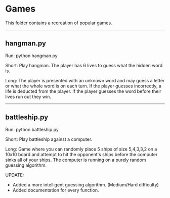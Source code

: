 Games
=============================================

This folder contains a recreation of popular games.

-------------------------------------------
hangman.py
-------------------------------------------
Run:
python hangman.py

Short: Play hangman. The player has 6 lives to guess what the hidden word is.

Long: The player is presented with an unknown word and may guess a letter or what the whole word is on each turn.
If the player guesses incorrectly, a life is deducted from the player. If the player guesses the word before their lives run out they win.


-------------------------------------------
battleship.py
-------------------------------------------
Run:
python battleship.py

Short: Play battleship against a computer.

Long: Game where you can randomly place 5 ships of size 5,4,3,3,2 on a 10x10 board and attempt to hit
the opponent's ships before the computer sinks all of your ships. The computer is running on a purely random guessing algorithm.


UPDATE:
- Added a more intelligent guessing algorithm. (Medium/Hard difficulty)
- Added documentation for every function.

